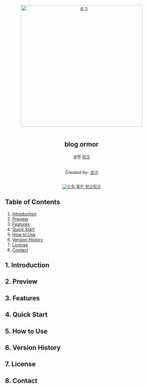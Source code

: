 <p align="center">
  <br>
  <img width="400" src="" alt="로고">
  <br>
  <br>
</p>

<h2 align='center'>blog ormor</h2>

<p align='center'>
설명 <a href='' target="_blank">링크</a>
<br><br>

<p align='center'>
<i>Created by: <a href='링크 경로' target="_blank">링크</a></i>
<br><br>

<div align="center" style="line-height: 1;">
<a href='https://github.com/' target="_blank">
<img src='이미지 경로' alt='스킬 혹은 참고링크'>
</a>
</div>

</p>

## Table of Contents

1. [Introduction](#1-introduction)
2. [Preview](#2-preview)
3. [Features](#3-features)
4. [Quick Start](#4-quick-start)
5. [How to Use](#5-how-to-use)
6. [Version History](#6-version-history)
7. [License](#7-license)
8. [Contact](#8-contact)

## 1. Introduction

## 2. Preview

## 3. Features

## 4. Quick Start

## 5. How to Use

## 6. Version History

## 7. License

## 8. Contact
